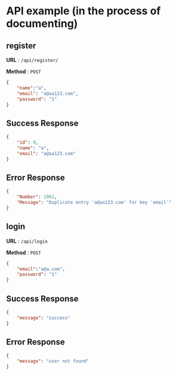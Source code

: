 # API example (in the process of documenting)

## register

**URL** : `/api/register/`

**Method** : `POST`

```json
{
    "name":"a",
    "email": "a@aa123.com",
    "password": "1"
}
```

## Success Response

```json
{
    "id": 9,
    "name": "a",
    "email": "a@aa123.com"
}
```

## Error Response


```json
{
    "Number": 1062,
    "Message": "Duplicate entry 'a@aa123.com' for key 'email'"
}
```
## login

**URL** : `/api/login`

**Method** : `POST`

```json
{
    "email":"a@a.com",
    "password": "1"
}
```

## Success Response

```json
{
    "message": "success"
}
```

## Error Response


```json
{
    "message": "user not found"
}
```

